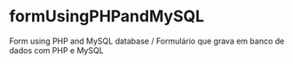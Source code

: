 # formUsingPHPandMySQL
Form using PHP and MySQL database / Formulário que grava em banco de dados com PHP e MySQL
